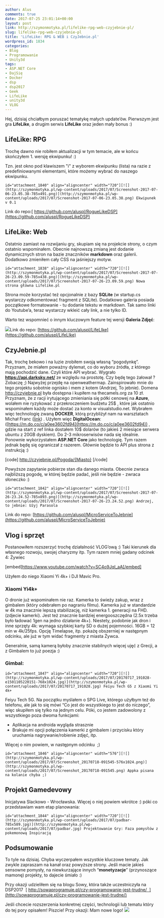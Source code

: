```yaml
---
author: Alus
comments: true
date: 2017-07-25 23:01:14+00:00
layout: post
link: http://szymonmotyka.pl/lifelike-rpg-web-czyjebnie-pl/
slug: lifelike-rpg-web-czyjebnie-pl
title: 'LifeLike: RPG & WEB i CzyJebnie.pl'
wordpress_id: 1834
categories:
- Blog
- Programowanie
- Unity3d
tags:
- ASP.NET Core
- DajSię
- Docker
- dsp
- dsp2017
- Geek
- LifeLike
- unity3d
- VLOG
---
```


Hej, dzisiaj chciałbym poruszać tematykę małych update’ów.
Pierwszym jest gra **LifeLike**, a drugim serwis **LifeLike** oraz jeden mały bonus :)


## LifeLike: RPG


Trochę dawno nie robiłem aktualizacji w tym temacie, ale w końcu skończyłem 1. wersję ekwipunku! :)

Tzn. jest okno pod klawiszem "i" z wyborem ekwipunku (lista) na razie z predefiniowanymi elementami, które możemy wybrać do naszego ekwipunku.

```id="attachment_1840" align="aligncenter" width="720"][![](http://szymonmotyka.pl/wp-content/uploads/2017/07/Screenshot-2017-07-06-23.05.38-785x491.png)](http://szymonmotyka.pl/wp-content/uploads/2017/07/Screenshot-2017-07-06-23.05.38.png) Ekwipunek v 0.1```

Link do repo:[ https://github.com/aluspl/RogueLikeDSP](https://github.com/aluspl/RogueLikeDSP)


## LifeLike: Web


Ostatnio zamiast na rozwijaniu gry, skupiam się na projekcie strony, o czym ostatnio wspominałem.
Obecnie najnowszą zmianą jest dodanie dynamicznych stron na bazie znaczników **markdown** oraz galerii. Dodatkowo zmieniłem cały CSS na jaśniejszy motyw.

```id="attachment_1838" align="aligncenter" width="720"][![](http://szymonmotyka.pl/wp-content/uploads/2017/07/Screenshot-2017-07-26-23.09.59-785x438.png)](http://szymonmotyka.pl/wp-content/uploads/2017/07/Screenshot-2017-07-26-23.09.59.png) Nowa strona główna Lifelike.pl```

Strona może korzystać też opcjonalnie z bazy **SQLite** (w startup.cs wystarczy odkomentować fragment z SQLite).
Dodatkowo galeria posiada początkowe formatowanie - tu dodanie tekstu w markdown.
Tak samo linki do Youtube’a, teraz wystarczy wkleić cały link, a nie tylko ID.

Warto tez wspomnieć o innym kluczowym feature tej wersji **Galeria Zdjęć**:

[![](http://szymonmotyka.pl/wp-content/uploads/2017/07/Screenshot-2017-07-20-17.54.11-785x491.png)](http://szymonmotyka.pl/wp-content/uploads/2017/07/Screenshot-2017-07-20-17.54.11.png)Link do repo: [https://github.com/aluspl/LifeLIke](https://github.com/aluspl/LifeLIke)


## CzyJebnie.pl


Tak, trochę bekowo i na luzie zrobiłem swoją własną “pogodynkę”.
Przyznam, że miałem poważny dylemat, co do wyboru źródła, z którego mają pochodzić dane. Czyli które API wybrać.
Wygrało **https://api.darksky.net/** ze względu na prostotę. Czy będę tego żałował ? Zobaczę ;) Najwyżej przejdę na openweathermap.
Zainspirowało mnie do tego projektu sobotnie ognisko i mem z kotem (Andrzej, To jebnie).
Domena http://czyjebnie.pl była dostępna i kupiłem na thecamels.org za 10 zł. Przyznam, że z racji irytującego zmieniania się półki cenowej na **Azure**, wolałem nie ryzykować z przekroczeniem budżetu 25$ , które jak ostatnio wspominałem każdy może dostać za konto w visualstudio.net. Wybrałem więc technologię zwaną **DOCKER**, którą przybliżył nam na warsztatach Michał Franc ([link](http://mfranc.com/)) .
Użyłem więc **DigitalOcean**: ([https://m.do.co/c/a0ee3602fd94](https://m.do.co/c/a0ee3602fd94)) , gdzie na start z ref linka dostałem 10$ dolarów (to jakieś 2 miesiące serwera ubuntu z 20GB dyskiem). Do 2-3 mikroserwisów nada się idealnie.
Ponownie wykorzystałem **ASP.NET Core** jako technologię. Tym razem jednak będę się ograniczał z razerem. Głównie będzie to API plus strona z instrukcją :)

[code]
http://czyjebnie.pl/Pogoda/{Miasto} 
[/code]

Powyższe zapytanie pobierze stan dla danego miasta. Obecnie zwraca najbliższą pogodę, w której będzie padać, jeśli nie będzie - zwraca słoneczko :)

```id="attachment_1842" align="aligncenter" width="720"][![](http://szymonmotyka.pl/wp-content/uploads/2017/07/Screenshot-2017-07-26-23.24.52-785x893.png)](http://szymonmotyka.pl/wp-content/uploads/2017/07/Screenshot-2017-07-26-23.24.52.png) Andrzej, to jebnie: Użyj Parasola```

Link do repo: [https://github.com/aluspl/MicroServiceToJebnie](https://github.com/aluspl/MicroServiceToJebnie)


## Vlog i sprzęt


Postanowiłem rozszerzyć trochę działalność VLOG’ową :) Taki kierunek dla własnego rozwoju, swojej charyzmy itp.
Tym razem mniej gadany odcinek 4: Żywiec

[embed]https://www.youtube.com/watch?v=SC4o9JqI_aA[/embed]

Użyłem do niego Xiaomi Yi 4k+ i DJI Mavic Pro.


### Xiaomi Yi4k+


O dronie już wspominałem nie raz. Kamerka to świeży zakup, wraz z gimbalem (który odebrałem po nagraniu filmu).
Kamerka już w standardzie w 4k ma znacznie lepszą stabilizację, niż kamerka 1. generacji na FHD. (zdjecie kamerki). Jest też znacznie bardziej energooszczędna (2.5x trzeba było ładować 1gen na jedno działanie 4k+). Niestety, podobnie jak dron i inne sprzęty 4k: wymaga szybkiej karty SD o dużej pojemności. 16GB = 12 min w 4k/25fps. Opcję Timelapse, itp. pokażę obszerniej w następnym odcinku, ale już w tym widać fragmenty z miasta Żywca.

Generalnie, samą kamerą byłoby znacznie stabilnych więcej ujęć z Grecji, a z Gimbalem to już poezja :)


### Gimbal:


```id="attachment_1847" align="aligncenter" width="720"][![](http://szymonmotyka.pl/wp-content/uploads/2017/07/20170717_191028-e1501105220151-768x1024.jpg)](http://szymonmotyka.pl/wp-content/uploads/2017/07/20170717_191028.jpg) Feiyu Tech G5 z Xiaomi Yi 4k+```

Feiyu Tech 5G. Na początku myślałem o SPG Live, którego użyłbym też do telefonu, ale jak to się mówi “Co jest do wszystkiego to jest do niczego”, więc skupiłem się tylko na jednym celu. Póki, co jestem zadowolony z wszystkiego poza dwoma funkcjami:
* Aplikacja na androida wygląda strasznie
* Brakuje mi opcji połączenia kamerki z gimbalem i przycisku który uruchamia nagrywanie/robienie zdjęć, itp.

Więcej o nim powiem, w następnym odcinku  ;)

```id="attachment_1846" align="aligncenter" width="576"][![](http://szymonmotyka.pl/wp-content/uploads/2017/07/Screenshot_20170718-091545-576x1024.png)](http://szymonmotyka.pl/wp-content/uploads/2017/07/Screenshot_20170718-091545.png) Appka pisana na kolanie chyba ;)```




## Projekt Gamedevowy


Inicjatywa Slackowo - Wrocławska. Więcej o niej powiem wkrótce :) póki co przedstawiam wam etap planowania:

```id="attachment_1844" align="aligncenter" width="720"][![](http://szymonmotyka.pl/wp-content/uploads/2017/07/padbar-785x589.jpg)](http://szymonmotyka.pl/wp-content/uploads/2017/07/padbar.jpg) Projektowanie Gry: Faza pomysłów z pokemonową Inspiracją```


## Podsumowanie


To tyle na dzisiaj. Chyba wyczerpałem wszystkie kluczowe tematy. Jak zwykle zapraszam na kanał oraz powyższe strony. Jeśli macie jakieś sensowne pomysły, na niewkurzające innych “**monetyzacje**” (przynoszące mamonę) projekty, to dajecie śmiało :)

Przy okazji udzieliłem się na blogu Sowy, która także uczestniczyła na DSP2017  [ http://sowaprogramuje.pl/czy-programowanie-jest-trudne/  ](http://sowaprogramuje.pl/czy-programowanie-jest-trudne/)

Jeśli chcecie rozszerzenia konkretnej części, technologii lub tematu który do tej pory opisałem! Piszcie!
Przy okazji: Mam nowe logo!
[![](http://szymonmotyka.pl/wp-content/uploads/2017/07/logo-300x225.png)](http://szymonmotyka.pl/wp-content/uploads/2017/07/logo.png)
